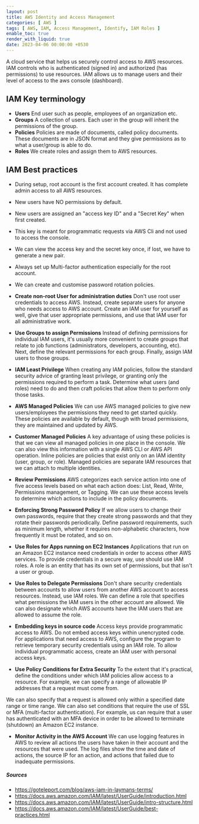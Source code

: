 ```yaml
---
layout: post
title: AWS Identity and Access Management
categories: [ AWS ]
tags: [ AWS, IAM, Access Management, Identify, IAM Roles ]
enable_toc: true
render_with_liquid: true
date: 2023-04-06 00:00:00 +0530
---
```


A cloud service that helps us securely control access to AWS resources. IAM controls who is authenticated (signed in) and authorized (has permissions) to use resources. IAM allows us to manage users and their level of access to the aws console (dashboard).

## IAM Key terminology

*   **Users** End user such as people, employees of an organization etc. 
*   **Groups** A collection of users. Each user in the group will inherit the permissions of the group.
*   **Policies** Policies are made of documents, called policy documents. These documents are in JSON format and they give permissions as to what a user/group is able
to do.
*   **Roles** We create roles and assign them to AWS resources.

## IAM Best practices

*   During setup, root account is the first account created. It has complete admin access to all AWS resources.
*   New users have NO permissions by default.
*   New users are assigned an "access key ID" and a "Secret Key" when first created.
*   This key is meant for programmatic requests via AWS Cli and not used to access the console.
*   We can view the access key and the secret key once, if lost, we have to generate a new pair.
*   Always set up Multi-factor authentication especially for the root account.
*   We can create and customise password rotation policies.

*   **Create non-root User for administration duties** Don't use root user credentials to access AWS. Instead, create separate users for anyone who needs access to AWS account. Create an IAM user for yourself as well, give that user appropriate permissions, and use that IAM user for all administrative work.

*   **Use Groups to assign Permissions** Instead of defining permissions for individual IAM users, it's usually more convenient to create groups that relate to job functions (administrators, developers, accounting, etc). Next, define the relevant permissions for each group. Finally, assign IAM users to those groups.

*   **IAM Least Privilege** When creating any IAM policies, follow the standard security advice of granting least privilege, or granting only the permissions required to perform a task. Determine what users (and roles) need to do and then craft policies that allow them to perform only those tasks. 

*   **AWS Managed Policies** We can use AWS managed policies to give new users/employees the permissions they need to get started quickly. These policies are available by default, though with broad permissions, they are maintained and updated by AWS.

*   **Customer Managed Policies** A key advantage of using these policies is that we can view all managed policies in one place in the console. We can also view this information with a single AWS CLI or AWS API operation. Inline policies are policies that exist only on an IAM identity (user, group, or role). Managed policies are separate IAM resources that we can attach to multiple identities. 

*   **Review Permissions** AWS categorizes each service action into one of five access levels based on what each action does: List, Read, Write, Permissions management, or Tagging. We can use these access levels to determine which actions to include in the policy documents. 

*   **Enforcing Strong Password Policy** If we allow users to change their own passwords, require that they create strong passwords and that they rotate their passwords periodically. Define password requirements, such as minimum length, whether it requires non-alphabetic characters, how frequently it must be rotated, and so on.

*   **Use Roles for Apps running on EC2 Instances** Applications that run on an Amazon EC2 instance need credentials in order to access other AWS services. To provide credentials in a secure way, use should use IAM roles. A role is an entity that has its own set of permissions, but that isn't a user or group.

*   **Use Roles to Delegate Permissions** Don't share security credentials between accounts to allow users from another AWS account to access resources. Instead, use IAM roles. We can define a role that specifies what permissions the IAM users in the other account are allowed. We can also designate which AWS accounts have the IAM users that are allowed to assume the role.

*   **Embedding keys in source code** Access keys provide programmatic access to AWS. Do not embed access keys within unencrypted code. For applications that need access to AWS, configure the program to retrieve temporary security credentials using an IAM role. To allow individual programmatic access, create an IAM user with personal access keys.

*   **Use Policy Conditions for Extra Security** To the extent that it's practical, define the conditions under which IAM policies allow access to a resource. For example, we can specify a range of allowable IP addresses that a request must come from.

We can also specify that a request is allowed only within a specified date range or time range. We can also set conditions that require the use of SSL or MFA (multi-factor authentication). For example, us can require that a user has authenticated with an MFA device in order to be allowed to terminate (shutdown) an Amazon EC2 instance.

*   **Monitor Activity in the AWS Account** We can use logging features in AWS to review all actions the users have taken in their account and the resources that were used. The log files show the time and date of actions, the source IP for an action, and actions that failed due to inadequate permissions. 


##### Sources

- <https://goteleport.com/blog/aws-iam-in-laymans-terms/>
- <https://docs.aws.amazon.com/IAM/latest/UserGuide/introduction.html>
- <https://docs.aws.amazon.com/IAM/latest/UserGuide/intro-structure.html>
- <https://docs.aws.amazon.com/IAM/latest/UserGuide/best-practices.html>
